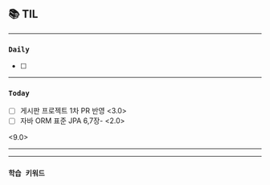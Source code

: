 
## 📚 TIL

---

### `Daily`
- [ ] 

---
### `Today`
- [ ] 게시판 프로젝트 1차 PR 반영 <3.0>
- [ ] 자바 ORM 표준 JPA 6,7장- <2.0>

<9.0>

---

---
### `학습 키워드`


